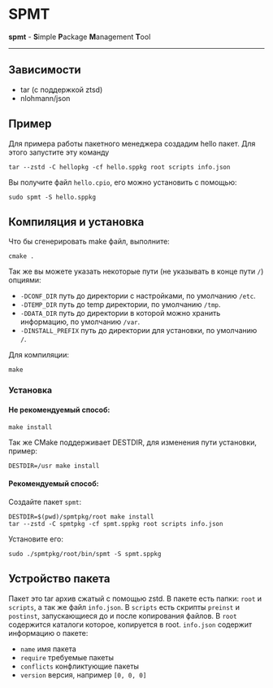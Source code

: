 # SPMT

**spmt** - **S**imple **P**ackage **M**anagement **T**ool

------

## Зависимости
- tar (с поддержкой ztsd)
- nlohmann/json

## Пример
Для примера работы пакетного менеджера создадим hello пакет.
Для этого запустите эту команду
```shell
tar --zstd -C hellopkg -cf hello.sppkg root scripts info.json
```
Вы получите файл `hello.cpio`, его можно установить с помощью:
```shell
sudo spmt -S hello.sppkg
```

## Компиляция и установка

Что бы сгенерировать make файл, выполните:
```shell
cmake .
```
Так же вы можете указать некоторые пути (не указывать в конце пути `/`) опциями:
- `-DCONF_DIR` путь до директории с настройками, по умолчанию `/etc`.
- `-DTEMP_DIR` путь до temp директории, по умолчанию `/tmp`.
- `-DDATA_DIR` путь до директории в которой можно хранить информацию, по умолчанию `/var`.
- `-DINSTALL_PREFIX` путь до директории для установки, по умолчанию `/`.

Для компиляции:
```shell
make
```

### Установка
#### Не рекомендуемый способ:
```shell
make install
```
Так же CMake поддерживает DESTDIR, для изменения пути установки, пример:
```shell
DESTDIR=/usr make install
```
#### Рекомендуемый способ:
Создайте пакет `spmt`:  
```shell
DESTDIR=$(pwd)/spmtpkg/root make install
tar --zstd -C spmtpkg -cf spmt.sppkg root scripts info.json
```

Установите его:
```shell
sudo ./spmtpkg/root/bin/spmt -S spmt.sppkg
```

## Устройство пакета
Пакет это tar архив сжатый с помощью zstd.
В пакете есть папки: `root` и `scripts`, а так же файл `info.json`.
В `scripts` есть скрипты `preinst` и `postinst`, запускающиеся до и после копирования файлов.
В `root` содержится каталоги которое, копируется в root.
`info.json` содержит информацию о пакете:
- `name` имя пакета 
- `require` требуемые пакеты
- `conflicts` конфликтующие пакеты
- `version` версия, например `[0, 0, 0]`